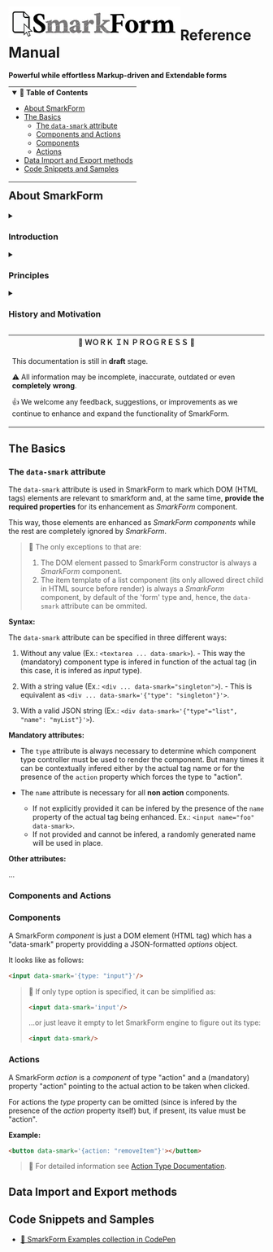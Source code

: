 <a href="https://www.npmjs.com/package/smarkform">
<img alt="SmarkForm Logo" align="left" src="SmarkForm_logo.jpg">
</a>
<h1>Reference Manual</h1>
<strong>
Powerful while effortless Markup-driven and Extendable forms
</strong>


<!-- Table of Contents {{{ -->

<table align="right"><tr><td>
<details open>
<summary>
<strong>📖 Table of Contents</strong>
</summary>

<!-- vim-markdown-toc GitLab -->

* [About SmarkForm](#about-smarkform)
* [The Basics](#the-basics)
    * [The `data-smark` attribute](#the-data-smark-attribute)
    * [Components and Actions](#components-and-actions)
    * [Components](#components)
    * [Actions](#actions)
* [Data Import and Export methods](#data-import-and-export-methods)
* [Code Snippets and Samples](#code-snippets-and-samples)

<!-- vim-markdown-toc -->

</details>
</td></tr></table>

<!-- }}} -->


## About SmarkForm

<details>
<summary>
<h3>Introduction</h2>
</summary>


SmarkForm simplifies the creation of interactive forms in web applications,
empowering designers to utilize custom templates and seamlessly incorporate
interaction through contextual actions.

Designers can enhance their templates by using their own HTML and CSS, without
the need to deal with complex JavaScript code. SmarkForm enables advanced
capabilities, such as adding or removing items from a list and dynamically
loading options for select dropdowns, even if they depend on the values of any
other field in the form. This can be achieved simply by adding the 'data-smark'
property to relevant tags.

Developers can leverage these templates as views to import and manipulate
complex data in JSON format. They also have the flexibility to access any
component in the form tree using simple path-style addresses or develop their
own custom component types.

> 🚧 **Please note** that select dropdowns are not yet implemented in the
> current version, but they are planned for inclusion in the upcoming 1.0.0
> release.



</details>


<details>
<summary>
<h3>Principles</h2>
</summary>

Bla bla bla...

</details>


<details>
<summary>
<h3>History and Motivation</h2>
</summary>

Bla bla bla...

</details>


<table>
<tr><th>
🚧  ＷＯＲＫ  ＩＮ  ＰＲＯＧＲＥＳＳ  🚧
</h></tr>
<tr><td>

This documentation is still in **draft** stage.

⚠️  All information may be incomplete, inaccurate, outdated or even **completely
wrong**.

👍 We welcome any feedback, suggestions, or improvements as we continue to
enhance and expand the functionality of SmarkForm.

</td></tr>
</table>


##  The Basics

### The `data-smark` attribute

The `data-smark` attribute is used in SmarkForm to mark which DOM (HTML tags)
elements are relevant to smarkform and, at the same time, **provide the
required properties** for its enhancement as *SmarkForm* component.

This way, those elements are enhanced as *SmarkForm components* while the rest
are completely ignored by *SmarkForm*.

> 📌 The only exceptions to that are:
> 1. The DOM element passed to SmarkForm constructor is always a *SmarkForm*
>    component.
> 2. The item template of a list component (its only allowed direct child in
>    HTML source before render) is always a *SmarkForm* component, by default
>    of the 'form' type and, hence, the `data-smark` attribute can be ommited.

**Syntax:**

The `data-smark` attribute can be specified in three different ways:

  1. Without any value (Ex.: `<textarea ... data-smark>`).
    - This way the (mandatory) component type is infered in function of the
      actual tag (in this case, it is infered as *input* type).

  2. With a string value (Ex.: `<div ... data-smark="singleton">`).
    - This is equivalent as `<div ... data-smark='{"type": "singleton"}'>`.

  3. With a valid JSON string (Ex.: `<div data-smark='{"type"="list", "name":
     "myList"}'>`).

**Mandatory attributes:**

  * The `type` attribute is always necessary to determine which component type
    controller must be used to render the component. But many times it can be
    contextually infered either by the actual tag name or for the presence of
    the `action` property which forces the type to "action".

  * The `name` attribute is necessary for all **non action** components.
    - If not explicitly provided it can be infered by the presence of the
      `name` property of the actual tag being enhanced. Ex.: `<input name="foo"
      data-smark>`.
    - If not provided and cannot be infered, a randomly generated name will be
      used in place.

**Other attributes:**

...


### Components and Actions

### Components

A SmarkForm *component* is just a DOM element (HTML tag) which has a
"data-smark" property providding a JSON-formatted *options* object.

It looks like as follows:

```html
<input data-smark='{type: "input"}'/>
```

> 📌 If only type option is specified, it can be simplified as:
> ```html
> <input data-smark='input'/>
> ```
> ...or just leave it empty to let SmarkForm engine to figure out its type:
> ```html
> <input data-smark/>
> ```


### Actions

A SmarkForm *action* is a *component* of type "action" and a (mandatory)
property "action" pointing to the actual action to be taken when clicked.

For actions the *type* property can be omitted (since is infered by the
presence of the *action* property itself) but, if present, its value must be
"action".

**Example:**

```html
<button data-smark='{action: "removeItem"}'></button>
```

> 📖 For detailed information see [Action Type Documentation](type_action.md).






## Data Import and Export methods



## Code Snippets and Samples

  * [💾 SmarkForm Examples collection in CodePen](https://codepen.io/collection/YyvbPz)


